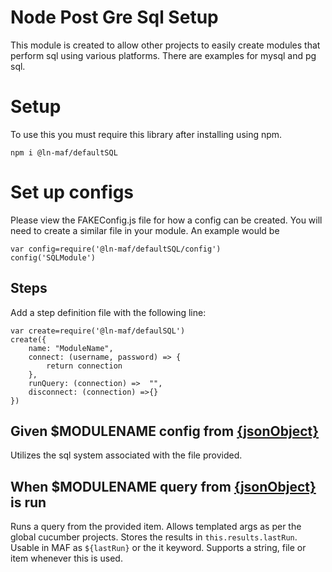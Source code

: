 # Node Post Gre Sql Setup
This module is created to allow other projects to easily create modules that perform sql using various platforms.  There are examples for mysql and pg sql.

# Setup

To use this you must require this library after installing using npm.
```
npm i @ln-maf/defaultSQL
```

# Set up configs

Please view the FAKEConfig.js file for how a config can be created.  You will need to create a similar file in your module.  An example would be
```
var config=require('@ln-maf/defaultSQL/config')
config('SQLModule')
```

## Steps
Add a step definition file with the following line:
```
var create=require('@ln-maf/defaulSQL')
create({
    name: "ModuleName",
    connect: (username, password) => {
        return connection
    },
    runQuery: (connection) =>  "",
    disconnect: (connection) =>{}
})
```

## Given $MODULENAME config from [{jsonObject}](https://***REMOVED***/***REMOVED***/qa/automation/cucumber-modules/validations/-/blob/master/JSONObject.md)
Utilizes the sql system associated with the file provided.

## When $MODULENAME query from [{jsonObject}](https://***REMOVED***/***REMOVED***/qa/automation/cucumber-modules/validations/-/blob/master/JSONObject.md) is run
Runs a query from the provided item.  Allows templated args as per the global cucumber projects.  Stores the results in `this.results.lastRun`.  Usable in MAF as `${lastRun}` or the it keyword.  Supports a string, file or item whenever this is used.

